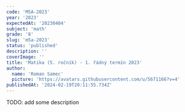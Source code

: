 ```yaml
---
code: 'M5A-2023'
year: '2023'
expectedAt: '20230404'
subject: 'math'
grade: '8'
slug: 'm5a-2023'
status: 'published'
description: ''
coverImage: ''
title: 'Matika (5. ročník) - 1. řádný termín 2023'
author:
  name: 'Roman Samec'
  picture: 'https://avatars.githubusercontent.com/u/5671166?v=4'
publishedAt: '2024-02-19T20:11:55.734Z'
---
```


TODO: add some description